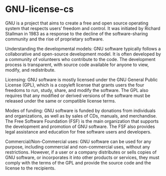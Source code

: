 # GNU-license-cs
GNU is a project that aims to create a free and open source operating system that respects users’ freedom and control. It was initiated by Richard Stallman in 1983 as a response to the decline of the software-sharing community and the rise of proprietary software.

Understanding the developmental models: GNU software typically follows a collaborative and open-source development model. It is often developed by a community of volunteers who contribute to the code. The development process is transparent, with source code available for anyone to view, modify, and redistribute.

Licensing: GNU software is mostly licensed under the GNU General Public License (GPL), which is a copyleft license that grants users the four freedoms to run, study, share, and modify the software. The GPL also requires that any modified or derived versions of the software must be released under the same or compatible license terms.

Modes of funding: GNU software is funded by donations from individuals and organizations, as well as by sales of CDs, manuals, and merchandise. The Free Software Foundation (FSF) is the main organization that supports the development and promotion of GNU software. The FSF also provides legal assistance and education for free software users and developers.

Commercial/Non-Commercial uses: GNU software can be used for any purpose, including commercial and non-commercial uses, without any restrictions. However, if a user or a company distributes or sells copies of GNU software, or incorporates it into other products or services, they must comply with the terms of the GPL and provide the source code and the license to the recipients.
